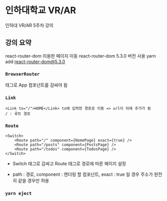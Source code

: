 # 인하대학교 VR/AR

인하대 VR/AR 5주차 강의

## 강의 요약

react-router-dom 이용한 페이지 이동
react-router-dom 5.3.0 버전 사용
yarn add react-router-dom@5.3.0

### `BrowserRouter`

<BrowserRouter>태그로 App 컴포넌트를 감싸야 됨

### `Link`

    <Link to="/">HOME</Link> to에 입력한 경로로 이동 => url이 뒤에 추가가 됨
    / : 루트 경로

### `Route`

    <Switch>
        <Route path="/" component={HomePage} exact={true} />
        <Route path="/posts" component={PostsPage} />
        <Route path="/todos" component={TodosPage} />
    </Switch>

- Switch 태그로 감싸고 Route 태그로 경로에 따른 페이지 설정

- path : 경로, component : 렌더링 할 컴포넌트, exact : true 일 경우 주소가 완전히 같을 경우만 허용

### `yarn eject`

